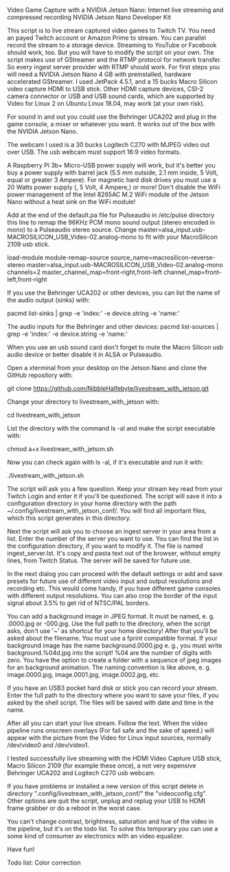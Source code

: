 Video Game Capture with a NVIDIA Jetson Nano: Internet live streaming and compressed recording NVIDIA Jetson Nano Developer Kit

This script is to live stream captured video games to Twitch TV. You need an payed Twitch account or Amazon Prime to stream. You can parallel record the stream to a storage device. Streaming to YouTube or Facebook should work, too. But you will have to modify the script on your own. The script makes use of GStreamer and the RTMP protocol for network transfer. So every ingest server provider with RTMP should work. For first steps you will need a NVIDIA Jetson Nano 4 GB with preinstalled, hardware accelerated GStreamer. I used JetPack 4.5.1, and a 15 bucks Macro Silicon video capture HDMI to USB stick. Other HDMI capture devices, CSI-2 camera connector or USB and USB sound cards, which are supported by Video for Linux 2 on Ubuntu Linux 18.04, may work (at your own risk).

For sound in and out you could use the Behringer UCA202 and plug in the game console, a mixer or whatever you want. It works out of the box with the NVIDIA Jetson Nano.

The webcam I used is a 30 bucks Logitech C270 with MJPEG video out over USB. The usb webcam must support 16:9 video formats.

A Raspberry Pi 3b+ Micro-USB power supply will work, but it's better you buy a power supply with barrel jack (5.5 mm outside, 2.1 mm inside, 5 Volt, equal or greater 3 Ampere). For magnetic hard disk drives you must use a 20 Watts power supply (, 5 Volt, 4 Ampere,) or more! Don't disable the WiFi power management of the Intel 8265AC M.2 WiFi module of the Jetson Nano without a heat sink on the WiFi module!

Add at the end of the default.pa file for Pulseaudio in /etc/pulse directory this line to remap the 96KHz PCM mono sound output (stereo encoded in mono) to a Pulseaudio stereo source. Change master=alsa_input.usb-MACROSILICON_USB_Video-02.analog-mono to fit with your MacroSilicon 2109 usb stick.

load-module module-remap-source source_name=macrosilicon-reverse-stereo master=alsa_input.usb-MACROSILICON_USB_Video-02.analog-mono channels=2 master_channel_map=front-right,front-left channel_map=front-left,front-right

If you use the Behringer UCA202 or other devices, you can list the name of the audio output (sinks) with:

pacmd list-sinks | grep -e 'index:' -e device.string -e 'name:'

The audio inputs for the Behringer and other devices: pacmd list-sources | grep -e 'index:' -e device.string -e 'name:'

When you use an usb sound card don't forget to mute the Macro Silicon usb audio device or better disable it in ALSA or Pulseaudio.

Open a xterminal from your desktop on the Jetson Nano and clone the GitHub repository with:

git clone https://github.com/NibbleHalfebyte/livestream_with_jetson.git

Change your directory to livestream_with_jetson with:

cd livestream_with_jetson

List the directory with the command ls -al and make the script executable with:

chmod a+x livestream_with_jetson.sh

Now you can check again with ls -al, if it's executable and run it with:

./livestream_with_jetson.sh

The script will ask you a few question. Keep your stream key read from your Twitch Login and enter it if you'll be questioned. The script will save it into a configuration directory in your home directory with the path ~/.config/livestream_with_jetson_conf/. You will find all important files, which this script generates in this directory.

Next the script will ask you to choose an ingest server in your area from a list. Enter the number of the server you want to use. You can find the list in the configuration directory, if you want to modify it. The file is named ingest_server.lst. It's copy and pasta text out of the browser, without empty lines, from Twitch Status. The server will be saved for future use.

In the next dialog you can proceed with the default settings or add and save presets for future use of different video input and output resolutions and recording etc. This would come handy, if you have different game consoles with different output resolutions. You can also crop the border of the input signal about 3.5% to get rid of NTSC/PAL borders.

You can add a background image in JPEG format. It must be named, e. g. .0000.jpg or -000.jpg. Use the full path to the directory, when the script asks, don't use '~' as shortcut for your home directory! After that you'll be asked about the filename. You must use a fprint compatible format. If your background image has the name background.0000.jpg e. g., you must write background.%04d.jpg into the script! %04 are the number of digits with zero. You have the option to create a folder with a sequence of jpeg images for an background animation. The naming convention is like above, e. g. image.0000.jpg, image.0001.jpg, image.0002.jpg, etc.

If you have an USB3 pocket hard disk or stick you can record your stream. Enter the full path to the directory where you want to save your files, if you asked by the shell script. The files will be saved with date and time in the name.

After all you can start your live stream. Follow the text. When the video pipeline runs onscreen overlays (For fail safe and the sake of speed.) will appear with the picture from the Video for Linux input sources, normally /dev/video0 and /dev/video1.

I tested successfully live streaming with the HDMI Video Capture USB stick, Macro Silicon 2109 (for example these once), a not very expensive Behringer UCA202 and Logitech C270 usb webcam.

If you have problems or installed a new version of this script delete in directory ".config/livestream_with_jetson_conf/" the "videoconfig.cfg". Other options are quit the script, unplug and replug your USB to HDMI frame grabber or do a reboot in the worst case.

You can't change contrast, brightness, saturation and hue of the video in the pipeline, but it's on the todo list. To solve this temporary you can use a some kind of consumer av electronics with an video equalizer.

Have fun!

Todo list: Color correction
